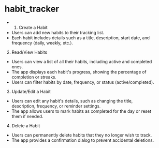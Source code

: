 # habit_tracker
- 1. Create a Habit
- Users can add new habits to their tracking list.
- Each habit includes details such as a title, description, start date, and frequency (daily, weekly, etc.).

2. Read/View Habits
- Users can view a list of all their habits, including active and completed ones.
- The app displays each habit's progress, showing the percentage of completion or streaks.
- Users can filter habits by date, frequency, or status (active/completed).
3. Update/Edit a Habit
- Users can edit any habit's details, such as changing the title, description, frequency, or reminder settings.
- The app allows users to mark habits as completed for the day or reset them if needed.

4. Delete a Habit
- Users can permanently delete habits that they no longer wish to track.
- The app provides a confirmation dialog to prevent accidental deletions.




























































